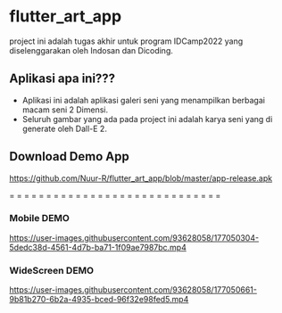 # flutter_art_app
project ini adalah tugas akhir untuk program IDCamp2022 yang diselenggarakan oleh Indosan dan Dicoding.

## Aplikasi apa ini???
- Aplikasi ini adalah aplikasi galeri seni yang menampilkan berbagai macam seni 2 Dimensi.
- Seluruh gambar yang ada pada project ini adalah karya seni yang di generate oleh Dall-E 2.

## Download Demo App
https://github.com/Nuur-R/flutter_art_app/blob/master/app-release.apk

= = = = = = = = = = = = = = = = = = = = = = = = = = = = =


### Mobile DEMO
https://user-images.githubusercontent.com/93628058/177050304-5dedc38d-4561-4d7b-ba71-1f09ae7987bc.mp4

### WideScreen DEMO
https://user-images.githubusercontent.com/93628058/177050661-9b81b270-6b2a-4935-bced-96f32e98fed5.mp4

